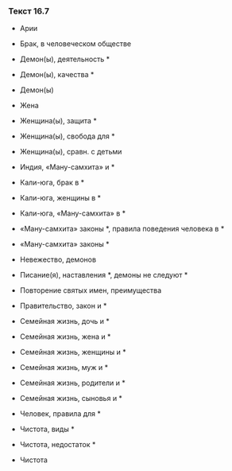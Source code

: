 ### Текст 16.7

- Арии

- Брак, в человеческом обществе

- Демон(ы), деятельность *

- Демон(ы), качества *

- Демон(ы)

- Жена

- Женщина(ы), защита *

- Женщина(ы), свобода для *

- Женщина(ы), сравн. с детьми

- Индия, «Ману-самхита» и *

- Кали-юга, брак в *

- Кали-юга, женщины в *

- Кали-юга, «Ману-самхита» в *

- «Ману-самхита» законы *, правила поведения человека в *

- «Ману-самхита» законы *

- Невежество, демонов

- Писание(я), наставления *, демоны не следуют *

- Повторение святых имен, преимущества

- Правительство, закон и *

- Семейная жизнь, дочь и *

- Семейная жизнь, жена и *

- Семейная жизнь, женщины и *

- Семейная жизнь, муж и *

- Семейная жизнь, родители и *

- Семейная жизнь, сыновья и *

- Человек, правила для *

- Чистота, виды *

- Чистота, недостаток *

- Чистота
	
